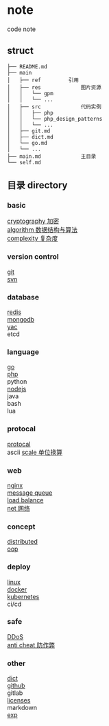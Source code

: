 # note  
code note  
  
## struct  
  
```  
├── README.md  
├── main  
│   ├── ref         引用  
│   ├── res             图片资源  
│   │   └── gpm  
│   │   └── ...  
│   ├── src             代码实例  
│   │   ├── php  
│   │   └── php_design_patterns  
│   │   └── ...  
│   ├── git.md  
│   ├── dict.md  
│   └── go.md  
│   └── ...  
├── main.md             主目录  
└── self.md  
```  
  
## 目录 directory  
  
### basic  
[ cryptography 加密 ](main/cryptography.md)  
[ algorithm 数据结构与算法 ](main/algorithm.md)  
[ complexity 复杂度 ](main/complexity.md)  
  
### version control  
[ git ](main/git.md)  
[ svn ](main/svn.md)  
  
### database  
[ redis ](main/redis.md)  
[ mongodb ](main/mongodb.md)  
[ yac ](main/yac.md)  
etcd  
  
### language  
[ go ](main/go.md)  
[ php ](main/php.md)  
python  
[ nodejs ](main/nodejs.md)  
java  
bash  
lua  

### protocal
[ protocal ](main/protocal.md)  
ascii
[ scale 单位换算 ](main/scale.md)  
  
### web  
[ nginx ](main/nginx.md)  
[ message queue ](main/mq.md)  
[ load balance ](main/load_balance.md)  
[ net 网络 ](main/net.md)  

### concept
[ distributed ](main/distributed.md)  
[ oop ](main/oop.md)  
  
### deploy  
[ linux ](main/linux.md)  
[ docker ](main/docker.md)  
[ kubernetes ](main/k8s.md)  
ci/cd  
  
### safe  
[ DDoS ](main/ddos.md)  
[ anti cheat 防作弊 ](main/anti_cheat.md)  
  
### other  
[ dict ](main/dict.md)  
[ github ](main/github.md)  
gitlab  
[ licenses ](main/licenses.md)  
markdown  
[ exp ](main/exp.md)  
